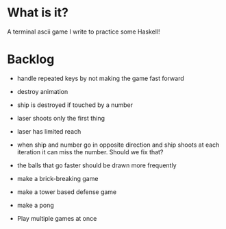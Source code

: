 # What is it?

A terminal ascii game I write to practice some Haskell!

# Backlog

- handle repeated keys by not making the game fast forward

- destroy animation
- ship is destroyed if touched by a number
- laser shoots only the first thing
- laser has limited reach

- when ship and number go in opposite direction and ship shoots at each iteration
it can miss the number. Should we fix that?
- the balls that go faster should be drawn more frequently

- make a brick-breaking game
- make a tower based defense game
- make a pong

- Play multiple games at once
